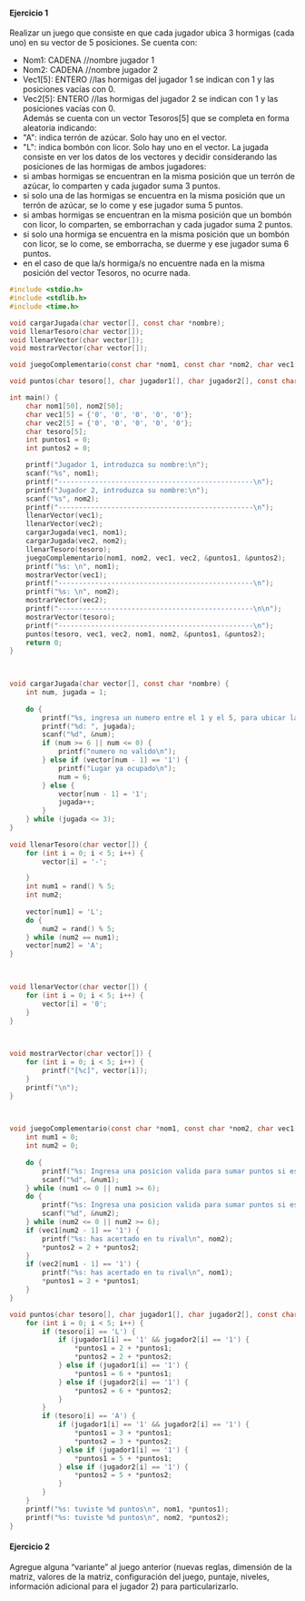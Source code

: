 #### Ejercicio 1
Realizar un juego que consiste en que cada jugador ubica 3 hormigas (cada uno) en su vector de 5 posiciones. Se cuenta con:
- Nom1: CADENA //nombre jugador 1
- Nom2: CADENA //nombre jugador 2 
- Vec1\[5]: ENTERO //las hormigas del jugador 1 se indican con 1 y las posiciones vacías con 0.
- Vec2\[5]: ENTERO //las hormigas del jugador 2 se indican con 1 y las posiciones vacías con 0.  
Además se cuenta con un vector Tesoros\[5] que se completa en forma aleatoria indicando: 
- "A": indica terrón de azúcar. Solo hay uno en el vector. 
- "L": indica bombón con licor. Solo hay uno en el vector. 
La jugada consiste en ver los datos de los vectores y decidir considerando las posiciones de las hormigas de ambos jugadores: 
- si ambas hormigas se encuentran en la misma posición que un terrón de azúcar, lo comparten y cada jugador suma 3 puntos. 
- si solo una de las hormigas se encuentra en la misma posición que un terrón de azúcar, se lo come y ese jugador suma 5 puntos. 
- si ambas hormigas se encuentran en la misma posición que un bombón con licor, lo comparten, se emborrachan y cada jugador suma 2 puntos. 
- si solo una hormiga se encuentra en la misma posición que un bombón con licor, se lo come, se emborracha, se duerme y ese jugador suma 6 puntos. 
- en el caso de que la/s hormiga/s no encuentre nada en la misma posición del vector Tesoros, no ocurre nada.

```C
#include <stdio.h>
#include <stdlib.h>
#include <time.h>

void cargarJugada(char vector[], const char *nombre);
void llenarTesoro(char vector[]);
void llenarVector(char vector[]);
void mostrarVector(char vector[]);

void juegoComplementario(const char *nom1, const char *nom2, char vec1[], char vec2[], int *puntos1, int *puntos2);

void puntos(char tesoro[], char jugador1[], char jugador2[], const char *nom1, const char *nom2, int *puntos1, int *puntos2);

int main() {
    char nom1[50], nom2[50];
    char vec1[5] = {'0', '0', '0', '0', '0'};
    char vec2[5] = {'0', '0', '0', '0', '0'};
    char tesoro[5];
    int puntos1 = 0;
    int puntos2 = 0;

    printf("Jugador 1, introduzca su nombre:\n");
    scanf("%s", nom1);
    printf("------------------------------------------------\n");
    printf("Jugador 2, introduzca su nombre:\n");
    scanf("%s", nom2);
    printf("------------------------------------------------\n");
    llenarVector(vec1);
    llenarVector(vec2);
    cargarJugada(vec1, nom1);
    cargarJugada(vec2, nom2);
    llenarTesoro(tesoro);
    juegoComplementario(nom1, nom2, vec1, vec2, &puntos1, &puntos2);
    printf("%s: \n", nom1);
    mostrarVector(vec1);
    printf("------------------------------------------------\n");
    printf("%s: \n", nom2);
    mostrarVector(vec2);
    printf("------------------------------------------------\n\n");
    mostrarVector(tesoro);
    printf("------------------------------------------------\n");
    puntos(tesoro, vec1, vec2, nom1, nom2, &puntos1, &puntos2);
    return 0;
}

  

void cargarJugada(char vector[], const char *nombre) {
    int num, jugada = 1;
    
    do {
        printf("%s, ingresa un numero entre el 1 y el 5, para ubicar la hormiga ", nombre);
        printf("%d: ", jugada);
        scanf("%d", &num);
        if (num >= 6 || num <= 0) {
            printf("numero no valido\n");
        } else if (vector[num - 1] == '1') {
            printf("Lugar ya ocupado\n");
            num = 6;
        } else {
            vector[num - 1] = '1';
            jugada++;
        }
    } while (jugada <= 3);
}
  
void llenarTesoro(char vector[]) {
    for (int i = 0; i < 5; i++) {
        vector[i] = '-';

    }
    int num1 = rand() % 5;
    int num2;
    
    vector[num1] = 'L';
    do {
        num2 = rand() % 5;
    } while (num2 == num1);
    vector[num2] = 'A';
}

  

void llenarVector(char vector[]) {
    for (int i = 0; i < 5; i++) {
        vector[i] = '0';
    }
}

  

void mostrarVector(char vector[]) {
    for (int i = 0; i < 5; i++) {
        printf("[%c]", vector[i]);
    }
    printf("\n");
}

  

void juegoComplementario(const char *nom1, const char *nom2, char vec1[], char vec2[], int *puntos1, int *puntos2) {
    int num1 = 0;
    int num2 = 0;
    
    do {
        printf("%s: Ingresa una posicion valida para sumar puntos si es que acierta una hormiga en la posicion del enemigo\n", nom1);
        scanf("%d", &num1);
    } while (num1 <= 0 || num1 >= 6);
    do {
        printf("%s: Ingresa una posicion valida para sumar puntos si es que acierta una hormiga en la posicion del enemigo\n", nom2);
        scanf("%d", &num2);
    } while (num2 <= 0 || num2 >= 6);
    if (vec1[num2 - 1] == '1') {
        printf("%s: has acertado en tu rival\n", nom2);
        *puntos2 = 2 + *puntos2;
    }
    if (vec2[num1 - 1] == '1') {
        printf("%s: has acertado en tu rival\n", nom1);
        *puntos1 = 2 + *puntos1;
    }
}

void puntos(char tesoro[], char jugador1[], char jugador2[], const char *nom1, const char *nom2, int *puntos1, int *puntos2) {
    for (int i = 0; i < 5; i++) {
        if (tesoro[i] == 'L') {
            if (jugador1[i] == '1' && jugador2[i] == '1') {
                *puntos1 = 2 + *puntos1;
                *puntos2 = 2 + *puntos2;
            } else if (jugador1[i] == '1') {
                *puntos1 = 6 + *puntos1;
            } else if (jugador2[i] == '1') {
                *puntos2 = 6 + *puntos2;
            }
        }
        if (tesoro[i] == 'A') {
            if (jugador1[i] == '1' && jugador2[i] == '1') {
                *puntos1 = 3 + *puntos1;
                *puntos2 = 3 + *puntos2;
            } else if (jugador1[i] == '1') {
                *puntos1 = 5 + *puntos1;
            } else if (jugador2[i] == '1') {
                *puntos2 = 5 + *puntos2;
            }
        }
    }
    printf("%s: tuviste %d puntos\n", nom1, *puntos1);
    printf("%s: tuviste %d puntos\n", nom2, *puntos2);
}
```

#### Ejercicio 2
Agregue alguna “variante” al juego anterior (nuevas reglas, dimensión de la matriz, valores de la matriz, configuración del juego, puntaje, niveles, información adicional para el jugador 2) para particularizarlo.